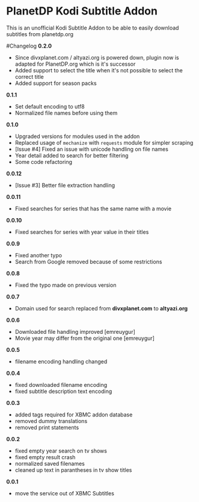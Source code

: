 PlanetDP Kodi Subtitle Addon
======================

This is an unofficial Kodi Subtitle Addon to be able to easily download subtitles from planetdp.org

#Changelog
**0.2.0**
* Since divxplanet.com / altyazi.org is powered down, plugin now is adapted for
  PlanetDP.org which is it's successor
* Added support to select the title when it's not possible to select the correct title
* Added support for season packs

**0.1.1**
* Set default encoding to utf8
* Normalized file names before using them

**0.1.0**
* Upgraded versions for modules used in the addon
* Replaced usage of `mechanize` with `requests` module for simpler scraping
* [Issue #4] Fixed an issue with unicode handling on file names
* Year detail added to search for better filtering
* Some code refactoring

**0.0.12**
* [Issue #3] Better file extraction handling

**0.0.11**
* Fixed searches for series that has the same name with a movie

**0.0.10**
* Fixed searches for series with year value in their titles

**0.0.9**
* Fixed another typo
* Search from Google removed because of some restrictions

**0.0.8**
* Fixed the typo made on previous version

**0.0.7**
* Domain used for search replaced from **divxplanet.com** to **altyazi.org**

**0.0.6**
* Downloaded file handling improved [emreuygur]
* Movie year may differ from the original one [emreuygur]

**0.0.5**
* filename encoding handling changed

**0.0.4**
* fixed downloaded filename encoding
* fixed subtitle description text encoding

**0.0.3**
* added tags required for XBMC addon database
* removed dummy translations
* removed print statements

**0.0.2**
* fixed empty year search on tv shows
* fixed empty result crash
* normalized saved filenames
* cleaned up text in parantheses in tv show titles

**0.0.1**
* move the service out of XBMC Subtitles
